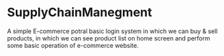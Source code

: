 # SupplyChainManegment
A simple E-commerce potral basic login system in which we can buy & sell  products, in which we can see product list on home screen and perform some basic operation of e-commerce website. 

